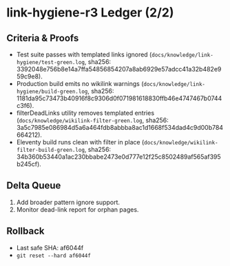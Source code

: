 # link-hygiene-r3 Ledger (2/2)

## Criteria & Proofs

- Test suite passes with templated links ignored (`docs/knowledge/link-hygiene/test-green.log`, sha256: 3392048e756b8e14a7ffa54856854207a8ab6929e57adcc41a32b482e959c9e8).
- Production build emits no wikilink warnings (`docs/knowledge/link-hygiene/build-green.log`, sha256: 1181da95c73473b40916f8c9306d0f071981618830ffb46e4747467b0744c3f6).
- filterDeadLinks utility removes templated entries (`docs/knowledge/wikilink-filter-green.log`, sha256: 3a5c7985e086984d5a6a464fdb8abbba8ac1d1668f534dad4c9d00b784664212).
- Eleventy build runs clean with filter in place (`docs/knowledge/wikilink-filter-build-green.log`, sha256: 34b360b53440a1ac230bbabe2473e0d777e12f25c8502489af565af395b245cf).

## Delta Queue

1. Add broader pattern ignore support.
2. Monitor dead-link report for orphan pages.

## Rollback

- Last safe SHA: af6044f
- `git reset --hard af6044f`
